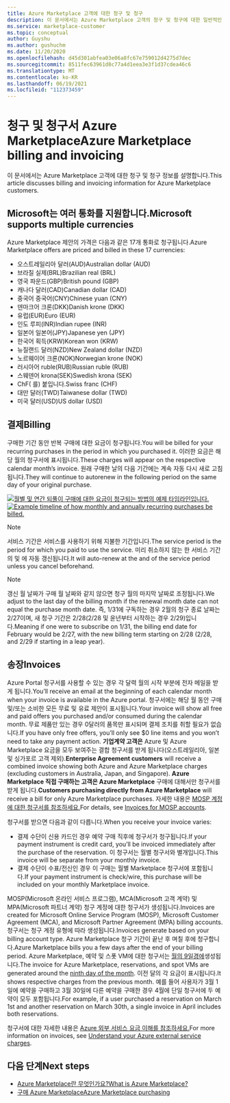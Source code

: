 ```yaml
---
title: Azure Marketplace 고객에 대한 청구 및 청구
description: 이 문서에서는 Azure Marketplace 고객의 청구 및 청구에 대한 일반적인 질문을 설명합니다.
ms.service: marketplace-customer
ms.topic: conceptual
author: Guyshu
ms.author: gushuchm
ms.date: 11/20/2020
ms.openlocfilehash: d45d301abfea03e06a8fc67e759012d4275d7dec
ms.sourcegitcommit: 8511fec63961d8c77a4d1eea3e3f1d37cdea46c6
ms.translationtype: MT
ms.contentlocale: ko-KR
ms.lasthandoff: 06/19/2021
ms.locfileid: "112373459"
---
```

# <a name="azure-marketplace-billing-and-invoicing"></a><span data-ttu-id="8bf6c-103">청구 및 청구서 Azure Marketplace</span><span class="sxs-lookup"><span data-stu-id="8bf6c-103">Azure Marketplace billing and invoicing</span></span>

<span data-ttu-id="8bf6c-104">이 문서에서는 Azure Marketplace 고객에 대한 청구 및 청구 정보를 설명합니다.</span><span class="sxs-lookup"><span data-stu-id="8bf6c-104">This article discusses billing and invoicing information for Azure Marketplace customers.</span></span>

## <a name="microsoft-supports-multiple-currencies"></a><span data-ttu-id="8bf6c-105">Microsoft는 여러 통화를 지원합니다.</span><span class="sxs-lookup"><span data-stu-id="8bf6c-105">Microsoft supports multiple currencies</span></span>

<span data-ttu-id="8bf6c-106">Azure Marketplace 제안의 가격은 다음과 같은 17개 통화로 청구됩니다.</span><span class="sxs-lookup"><span data-stu-id="8bf6c-106">Azure Marketplace offers are priced and billed in these 17 currencies:</span></span>

- <span data-ttu-id="8bf6c-107">오스트레일리아 달러(AUD)</span><span class="sxs-lookup"><span data-stu-id="8bf6c-107">Australian dollar (AUD)</span></span>
- <span data-ttu-id="8bf6c-108">브라질 실제(BRL)</span><span class="sxs-lookup"><span data-stu-id="8bf6c-108">Brazilian real (BRL)</span></span>
- <span data-ttu-id="8bf6c-109">영국 파운드(GBP)</span><span class="sxs-lookup"><span data-stu-id="8bf6c-109">British pound (GBP)</span></span>
- <span data-ttu-id="8bf6c-110">캐나다 달러(CAD)</span><span class="sxs-lookup"><span data-stu-id="8bf6c-110">Canadian dollar (CAD)</span></span>
- <span data-ttu-id="8bf6c-111">중국어 중국어(CNY)</span><span class="sxs-lookup"><span data-stu-id="8bf6c-111">Chinese yuan (CNY)</span></span>
- <span data-ttu-id="8bf6c-112">덴마크어 크론(DKK)</span><span class="sxs-lookup"><span data-stu-id="8bf6c-112">Danish krone (DKK)</span></span>
- <span data-ttu-id="8bf6c-113">유럽(EUR)</span><span class="sxs-lookup"><span data-stu-id="8bf6c-113">Euro (EUR)</span></span>
- <span data-ttu-id="8bf6c-114">인도 루피(INR)</span><span class="sxs-lookup"><span data-stu-id="8bf6c-114">Indian rupee (INR)</span></span>
- <span data-ttu-id="8bf6c-115">일본어 일본어(JPY)</span><span class="sxs-lookup"><span data-stu-id="8bf6c-115">Japanese yen (JPY)</span></span>
- <span data-ttu-id="8bf6c-116">한국어 획득(KRW)</span><span class="sxs-lookup"><span data-stu-id="8bf6c-116">Korean won (KRW)</span></span>
- <span data-ttu-id="8bf6c-117">뉴질랜드 달러(NZD)</span><span class="sxs-lookup"><span data-stu-id="8bf6c-117">New Zealand dollar (NZD)</span></span>
- <span data-ttu-id="8bf6c-118">노르웨이어 크론(NOK)</span><span class="sxs-lookup"><span data-stu-id="8bf6c-118">Norwegian krone (NOK)</span></span>
- <span data-ttu-id="8bf6c-119">러시아어 ruble(RUB)</span><span class="sxs-lookup"><span data-stu-id="8bf6c-119">Russian ruble (RUB)</span></span>
- <span data-ttu-id="8bf6c-120">스웨덴어 krona(SEK)</span><span class="sxs-lookup"><span data-stu-id="8bf6c-120">Swedish krona (SEK)</span></span>
- <span data-ttu-id="8bf6c-121">ChF( 를) 붙입니다.</span><span class="sxs-lookup"><span data-stu-id="8bf6c-121">Swiss franc (CHF)</span></span>
- <span data-ttu-id="8bf6c-122">대만 달러(TWD)</span><span class="sxs-lookup"><span data-stu-id="8bf6c-122">Taiwanese dollar (TWD)</span></span>
- <span data-ttu-id="8bf6c-123">미국 달러(USD)</span><span class="sxs-lookup"><span data-stu-id="8bf6c-123">US dollar (USD)</span></span>

## <a name="billing"></a><span data-ttu-id="8bf6c-124">결제</span><span class="sxs-lookup"><span data-stu-id="8bf6c-124">Billing</span></span>

<span data-ttu-id="8bf6c-125">구매한 기간 동안 반복 구매에 대한 요금이 청구됩니다.</span><span class="sxs-lookup"><span data-stu-id="8bf6c-125">You will be billed for your recurring purchases in the period in which you purchased it.</span></span> <span data-ttu-id="8bf6c-126">이러한 요금은 해당 월의 청구서에 표시됩니다.</span><span class="sxs-lookup"><span data-stu-id="8bf6c-126">These charges will appear on the respective calendar month’s invoice.</span></span> <span data-ttu-id="8bf6c-127">원래 구매한 날의 다음 기간에는 계속 자동 다시 새로 고침됩니다.</span><span class="sxs-lookup"><span data-stu-id="8bf6c-127">They will continue to autorenew in the following period on the same day of your original purchase.</span></span>

<span data-ttu-id="8bf6c-128">[![월별 및 연간 되풀이 구매에 대한 요금이 청구되는 방법의 예제 타임라인입니다.](media/billing/billing-charges-recurring.png)](media/billing/billing-charges-recurring.png#lightbox)</span><span class="sxs-lookup"><span data-stu-id="8bf6c-128">[![Example timeline of how monthly and annually recurring purchases be billed.](media/billing/billing-charges-recurring.png)](media/billing/billing-charges-recurring.png#lightbox)</span></span>

>[!NOTE]
> <span data-ttu-id="8bf6c-129">서비스 기간은 서비스를 사용하기 위해 지불한 기간입니다.</span><span class="sxs-lookup"><span data-stu-id="8bf6c-129">The service period is the period for which you paid to use the service.</span></span> <span data-ttu-id="8bf6c-130">미리 취소하지 않는 한 서비스 기간의 및 에 자동 갱신됩니다.</span><span class="sxs-lookup"><span data-stu-id="8bf6c-130">It will auto-renew at the and of the service period unless you cancel beforehand.</span></span>

> [!NOTE]
> <span data-ttu-id="8bf6c-131">갱신 월 날짜가 구매 월 날짜와 같지 않으면 청구 월의 마지막 날짜로 조정됩니다.</span><span class="sxs-lookup"><span data-stu-id="8bf6c-131">We adjust to the last day of the billing month if the renewal month date can not equal the purchase month date.</span></span> <span data-ttu-id="8bf6c-132">즉, 1/31에 구독하는 경우 2월의 청구 종료 날짜는 2/27이며, 새 청구 기간은 2/28(2/28 및 윤년부터 시작하는 경우 2/29)입니다.</span><span class="sxs-lookup"><span data-stu-id="8bf6c-132">Meaning if one were to subscribe on 1/31, the billing end date for February would be 2/27, with the new billing term starting on 2/28 (2/28, and 2/29 if starting in a leap year).</span></span>

## <a name="invoices"></a><span data-ttu-id="8bf6c-133">송장</span><span class="sxs-lookup"><span data-stu-id="8bf6c-133">Invoices</span></span>

<span data-ttu-id="8bf6c-134">Azure Portal 청구서를 사용할 수 있는 경우 각 달력 월의 시작 부분에 전자 메일을 받게 됩니다.</span><span class="sxs-lookup"><span data-stu-id="8bf6c-134">You’ll receive an email at the beginning of each calendar month when your invoice is available in the Azure portal.</span></span> <span data-ttu-id="8bf6c-135">청구서에는 해당 월 동안 구매 및/또는 소비한 모든 무료 및 유료 제안이 표시됩니다.</span><span class="sxs-lookup"><span data-stu-id="8bf6c-135">Your invoice will show all free and paid offers you purchased and/or consumed during the calendar month.</span></span> <span data-ttu-id="8bf6c-136">무료 제품만 있는 경우 0달러의 품목만 표시되며 결제 조치를 취할 필요가 없습니다.</span><span class="sxs-lookup"><span data-stu-id="8bf6c-136">If you have only free offers, you’ll only see $0 line items and you won’t need to take any payment action.</span></span> <span data-ttu-id="8bf6c-137">**기업계약 고객은** Azure 및 Azure Marketplace 요금을 모두 보여주는 결합 청구서를 받게 됩니다(오스트레일리아, 일본 및 싱가포르 고객 제외).</span><span class="sxs-lookup"><span data-stu-id="8bf6c-137">**Enterprise Agreement customers** will receive a combined invoice showing both Azure and Azure Marketplace charges (excluding customers in Australia, Japan, and Singapore).</span></span> <span data-ttu-id="8bf6c-138">**Azure Marketplace 직접 구매하는 고객은 Azure Marketplace** 구매에 대해서만 청구서를 받게 됩니다.</span><span class="sxs-lookup"><span data-stu-id="8bf6c-138">**Customers purchasing directly from Azure Marketplace** will receive a bill for only Azure Marketplace purchases.</span></span> <span data-ttu-id="8bf6c-139">자세한 내용은 [MOSP 계정에 대한 청구서를 참조하세요.](/azure/cost-management-billing/understand/download-azure-invoice#invoices-for-mosp-billing-accounts)</span><span class="sxs-lookup"><span data-stu-id="8bf6c-139">For details, see [Invoices for MOSP accounts](/azure/cost-management-billing/understand/download-azure-invoice#invoices-for-mosp-billing-accounts).</span></span>

<span data-ttu-id="8bf6c-140">청구서를 받으면 다음과 같이 다릅니다.</span><span class="sxs-lookup"><span data-stu-id="8bf6c-140">When you receive your invoice varies:</span></span>

- <span data-ttu-id="8bf6c-141">결제 수단이 신용 카드인 경우 예약 구매 직후에 청구서가 청구됩니다.</span><span class="sxs-lookup"><span data-stu-id="8bf6c-141">If your payment instrument is credit card, you’ll be invoiced immediately after the purchase of the reservation.</span></span> <span data-ttu-id="8bf6c-142">이 청구서는 월별 청구서와 별개입니다.</span><span class="sxs-lookup"><span data-stu-id="8bf6c-142">This invoice will be separate from your monthly invoice.</span></span>
- <span data-ttu-id="8bf6c-143">결제 수단이 수표/전신인 경우 이 구매는 월별 Marketplace 청구서에 포함됩니다.</span><span class="sxs-lookup"><span data-stu-id="8bf6c-143">If your payment instrument is check/wire, this purchase will be included on your monthly Marketplace invoice.</span></span>

<span data-ttu-id="8bf6c-144">MOSP(Microsoft 온라인 서비스 프로그램), MCA(Microsoft 고객 계약) 및 MPA(Microsoft 파트너 계약) 청구 계정에 대한 청구서가 생성됩니다.</span><span class="sxs-lookup"><span data-stu-id="8bf6c-144">Invoices are created for Microsoft Online Service Program (MOSP), Microsoft Customer Agreement (MCA), and Microsoft Partner Agreement (MPA) billing accounts.</span></span> <span data-ttu-id="8bf6c-145">청구서는 청구 계정 유형에 따라 생성됩니다.</span><span class="sxs-lookup"><span data-stu-id="8bf6c-145">Invoices generate based on your billing account type.</span></span> <span data-ttu-id="8bf6c-146">Azure Marketplace 청구 기간이 끝난 후 며칠 후에 청구합니다.</span><span class="sxs-lookup"><span data-stu-id="8bf6c-146">Azure Marketplace bills you a few days after the end of your billing period.</span></span> <span data-ttu-id="8bf6c-147">Azure Marketplace, 예약 및 스폿 VM에 대한 청구서는 [월의 9일경에](/azure/cost-management-billing/understand/download-azure-invoice#invoices-for-mosp-billing-accounts)생성됩니다.</span><span class="sxs-lookup"><span data-stu-id="8bf6c-147">The invoice for Azure Marketplace, reservations, and spot VMs are generated around the [ninth day of the month](/azure/cost-management-billing/understand/download-azure-invoice#invoices-for-mosp-billing-accounts).</span></span> <span data-ttu-id="8bf6c-148">이전 달의 각 요금이 표시됩니다.</span><span class="sxs-lookup"><span data-stu-id="8bf6c-148">It shows respective charges from the previous month.</span></span> <span data-ttu-id="8bf6c-149">예를 들어 사용자가 3월 1일에 예약을 구매하고 3월 30일에 다른 예약을 구매한 경우 4월에 단일 청구서에 두 예약이 모두 포함됩니다.</span><span class="sxs-lookup"><span data-stu-id="8bf6c-149">For example, if a user purchased a reservation on March 1st and another reservation on March 30th, a single invoice in April includes both reservations.</span></span>

<span data-ttu-id="8bf6c-150">청구서에 대한 자세한 내용은 [Azure 외부 서비스 요금 이해를 참조하세요.](/azure/cost-management-billing/understand/understand-azure-marketplace-charges)</span><span class="sxs-lookup"><span data-stu-id="8bf6c-150">For more information on invoices, see [Understand your Azure external service charges](/azure/cost-management-billing/understand/understand-azure-marketplace-charges).</span></span>

## <a name="next-steps"></a><span data-ttu-id="8bf6c-151">다음 단계</span><span class="sxs-lookup"><span data-stu-id="8bf6c-151">Next steps</span></span>

- [<span data-ttu-id="8bf6c-152">Azure Marketplace란 무엇인가요?</span><span class="sxs-lookup"><span data-stu-id="8bf6c-152">What is Azure Marketplace?</span></span>](azure-marketplace-overview.md)
- [<span data-ttu-id="8bf6c-153">구매 Azure Marketplace</span><span class="sxs-lookup"><span data-stu-id="8bf6c-153">Azure Marketplace purchasing</span></span>](azure-purchasing-invoicing.md)

